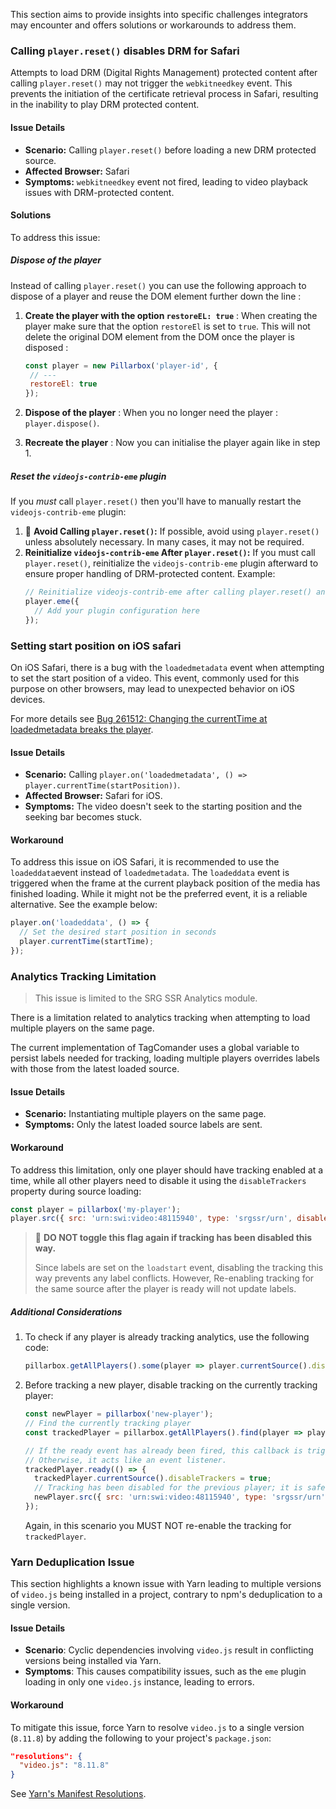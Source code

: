 This section aims to provide insights into specific challenges integrators may encounter and offers
solutions or workarounds to address them.

### Calling `player.reset()` disables DRM for Safari

Attempts to load DRM (Digital Rights Management) protected content after calling `player.reset()`
may not trigger the `webkitneedkey` event. This prevents the initiation of the certificate retrieval
process in Safari, resulting in the inability to play DRM protected content.

#### Issue Details

- **Scenario:** Calling `player.reset()` before loading a new DRM protected source.
- **Affected Browser:** Safari
- **Symptoms:** `webkitneedkey` event not fired, leading to video playback issues with DRM-protected
  content.

#### Solutions

To address this issue:

##### Dispose of the player

Instead of calling `player.reset()` you can use the following approach to dispose of a player and
reuse the DOM element further down the line :

1. **Create the player with the option `restoreEL: true`** : When creating the player make sure that
   the option `restoreEl` is set to `true`. This will not delete the original DOM element from the
   DOM once the player is disposed :
   ```javascript
   const player = new Pillarbox('player-id', {
    // ---
    restoreEl: true
   });
   ```

2. **Dispose of the player** : When you no longer need the player : `player.dispose()`.
3. **Recreate the player** : Now you can initialise the player again like in step 1.

##### Reset the `videojs-contrib-eme` plugin

If you *must* call `player.reset()` then you'll have to manually restart the `videojs-contrib-eme`
plugin:

1. 🚨 **Avoid Calling `player.reset()`:** If possible, avoid using `player.reset()` unless absolutely
   necessary. In many cases, it may not be required.
2. **Reinitialize `videojs-contrib-eme` After `player.reset()`:** If you must call `player.reset()`,
   reinitialize the `videojs-contrib-eme` plugin afterward to ensure proper handling of
   DRM-protected content. Example:
   ```javascript
   // Reinitialize videojs-contrib-eme after calling player.reset() and before loading a new source
   player.eme({
     // Add your plugin configuration here
   });
   ```

### Setting start position on iOS safari

On iOS Safari, there is a bug with the `loadedmetadata` event when attempting to set the start
position of a video. This event, commonly used for this purpose on other browsers, may lead to
unexpected behavior on iOS devices.

For more details
see [Bug 261512: Changing the currentTime at loadedmetadata breaks the player][ios-bug].

#### Issue Details

- **Scenario:** Calling `player.on('loadedmetadata', () => player.currentTime(startPosition))`.
- **Affected Browser:** Safari for iOS.
- **Symptoms:** The video doesn't seek to the starting position and the seeking bar becomes stuck.

#### Workaround

To address this issue on iOS Safari, it is recommended to use the `loadeddata`event instead
of `loadedmetadata`. The `loadeddata` event is triggered when the frame at the current playback
position of the media has finished loading. While it might not be the preferred event, it is a
reliable alternative. See the example below:

```javascript
player.on('loadeddata', () => {
  // Set the desired start position in seconds
  player.currentTime(startTime);
});
```

### Analytics Tracking Limitation

> This issue is limited to the SRG SSR Analytics module.

There is a limitation related to analytics tracking when attempting to load multiple players on the
same page.

The current implementation of TagComander uses a global variable to persist labels needed
for tracking, loading multiple players overrides labels with those from the latest loaded source.

#### Issue Details

- **Scenario:** Instantiating multiple players on the same page.
- **Symptoms:** Only the latest loaded source labels are sent.

#### Workaround

To address this limitation, only one player should have tracking enabled at a time, while all other
players need to disable it using the `disableTrackers` property during source loading:

```javascript
const player = pillarbox('my-player');
player.src({ src: 'urn:swi:video:48115940', type: 'srgssr/urn', disableTrackers: true });
```

> 🚨 **DO NOT toggle this flag again if tracking has been disabled this way.**
>
> Since labels are set on the `loadstart` event, disabling the tracking this way prevents any label
> conflicts. However, Re-enabling tracking for the same source after the player is ready will not
> update labels.

##### Additional Considerations

1. To check if any player is already tracking analytics, use the following code:
   ```javascript
   pillarbox.getAllPlayers().some(player => player.currentSource().disableTrackers)
   ```

2. Before tracking a new player, disable tracking on the currently tracking player:
   ```javascript
   const newPlayer = pillarbox('new-player');
   // Find the currently tracking player
   const trackedPlayer = pillarbox.getAllPlayers().find(player => player.currentSource().disableTrackers);

   // If the ready event has already been fired, this callback is triggered immediately.
   // Otherwise, it acts like an event listener.
   trackedPlayer.ready(() => {
     trackedPlayer.currentSource().disableTrackers = true;
     // Tracking has been disabled for the previous player; it is safe to switch the tracking now.
     newPlayer.src({ src: 'urn:swi:video:48115940', type: 'srgssr/urn' });
   });
   ```
   Again, in this scenario you MUST NOT re-enable the tracking for `trackedPlayer`.

### Yarn Deduplication Issue

This section highlights a known issue with Yarn leading to multiple versions of `video.js` being
installed in a project, contrary to npm's deduplication to a single version.

#### Issue Details

- **Scenario**: Cyclic dependencies involving `video.js` result in conflicting versions being
  installed via Yarn.
- **Symptoms**: This causes compatibility issues, such as the `eme` plugin loading in only
  one `video.js` instance, leading to errors.

#### Workaround

To mitigate this issue, force Yarn to resolve `video.js` to a single version (`8.11.8`) by adding
the following to your project's `package.json`:

```json
"resolutions": {
  "video.js": "8.11.8"
}
```

See [Yarn's Manifest Resolutions][yarn-resolutions].

[yarn-resolutions]: https://yarnpkg.com/configuration/manifest#resolutions

[ios-bug]: https://bugs.webkit.org/show_bug.cgi?id=261512
